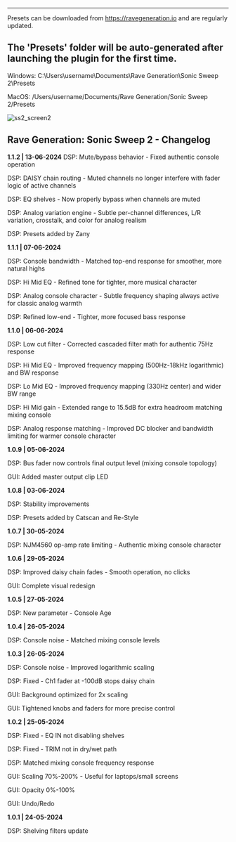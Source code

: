 ------------------------------------------------------------------------------------
Presets can be downloaded from https://ravegeneration.io and are regularly updated.

The 'Presets' folder will be auto-generated after launching the plugin for the first time.
------------------------------------------------------------------------------------

Windows:
C:\Users\username\Documents\Rave Generation\Sonic Sweep 2\Presets

MacOS:
/Users/username/Documents/Rave Generation/Sonic Sweep 2/Presets

![ss2_screen2](https://github.com/user-attachments/assets/a9f4b5f5-dc2f-4f7f-a163-70e254adf000)

Rave Generation: Sonic Sweep 2 - Changelog
-------------------------------------------------------------------------------------------
**1.1.2 | 13-06-2024**
DSP: Mute/bypass behavior - Fixed authentic console operation

DSP: DAISY chain routing - Muted channels no longer interfere with fader logic of active channels

DSP: EQ shelves - Now properly bypass when channels are muted

DSP: Analog variation engine - Subtle per-channel differences, L/R variation, crosstalk, and color for analog realism

DSP: Presets added by Zany


**1.1.1 | 07-06-2024**

DSP: Console bandwidth - Matched top-end response for smoother, more natural highs

DSP: Hi Mid EQ - Refined tone for tighter, more musical character

DSP: Analog console character - Subtle frequency shaping always active for classic analog warmth 

DSP: Refined low-end - Tighter, more focused bass response


**1.1.0 | 06-06-2024**

DSP: Low cut filter - Corrected cascaded filter math for authentic 75Hz response

DSP: Hi Mid EQ - Improved frequency mapping (500Hz-18kHz logarithmic) and BW response 

DSP: Lo Mid EQ - Improved frequency mapping (330Hz center) and wider BW range

DSP: Hi Mid gain - Extended range to 15.5dB for extra headroom matching mixing console

DSP: Analog response matching - Improved DC blocker and bandwidth limiting for warmer console character


**1.0.9 | 05-06-2024**

DSP: Bus fader now controls final output level (mixing console topology)

GUI: Added master output clip LED


**1.0.8 | 03-06-2024**

DSP: Stability improvements

DSP: Presets added by Catscan and Re-Style


**1.0.7 | 30-05-2024**

DSP: NJM4560 op-amp rate limiting - Authentic mixing console character


**1.0.6 | 29-05-2024**

DSP: Improved daisy chain fades - Smooth operation, no clicks

GUI: Complete visual redesign


**1.0.5 | 27-05-2024**

DSP: New parameter - Console Age


**1.0.4 | 26-05-2024**

DSP: Console noise - Matched mixing console levels


**1.0.3 | 26-05-2024**

DSP: Console noise - Improved logarithmic scaling

DSP: Fixed - Ch1 fader at -100dB stops daisy chain

GUI: Background optimized for 2x scaling

GUI: Tightened knobs and faders for more precise control


**1.0.2 | 25-05-2024**

DSP: Fixed - EQ IN not disabling shelves

DSP: Fixed - TRIM not in dry/wet path

DSP: Matched mixing console frequency response

GUI: Scaling 70%-200% - Useful for laptops/small screens

GUI: Opacity 0%-100%

GUI: Undo/Redo


**1.0.1 | 24-05-2024**

DSP: Shelving filters update

